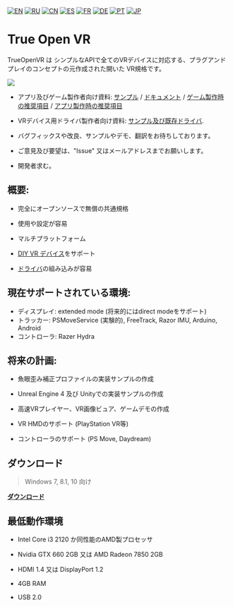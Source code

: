 [![EN](https://user-images.githubusercontent.com/9499881/33184537-7be87e86-d096-11e7-89bb-f3286f752bc6.png)](https://github.com/TrueOpenVR/TrueOpenVR-Core/blob/master/README.md) 
[![RU](https://user-images.githubusercontent.com/9499881/27683795-5b0fbac6-5cd8-11e7-929c-057833e01fb1.png)](https://github.com/TrueOpenVR/TrueOpenVR-Core/blob/master/README.RU.md) 
[![CN](https://user-images.githubusercontent.com/9499881/31012373-978ce414-a522-11e7-9936-387b1c530e2f.png)](https://github.com/TrueOpenVR/TrueOpenVR-Core/blob/master/README.CN.md) 
[![ES](https://user-images.githubusercontent.com/9499881/31012379-9d8f7764-a522-11e7-8bf4-739077369e8b.png)](https://github.com/TrueOpenVR/TrueOpenVR-Core/blob/master/README.ES.md) 
[![FR](https://user-images.githubusercontent.com/9499881/31012387-a7b4aaac-a522-11e7-8485-36ce58dc2d4a.png)](https://github.com/TrueOpenVR/TrueOpenVR-Core/blob/master/README.FR.md) 
[![DE](https://user-images.githubusercontent.com/9499881/31012392-ac051326-a522-11e7-9c8c-2186ddf553d0.png)](https://github.com/TrueOpenVR/TrueOpenVR-Core/blob/master/README.DE.md) 
[![PT](https://user-images.githubusercontent.com/9499881/31012384-a1d1b544-a522-11e7-8a13-3cb53450d55c.png)](https://github.com/TrueOpenVR/TrueOpenVR-Core/blob/master/README.PT.md)
[![JP](https://user-images.githubusercontent.com/9499881/45507863-48e09f00-b7a4-11e8-9750-f5778e187ad6.png)](https://github.com/TrueOpenVR/TrueOpenVR-Core/blob/master/README.JP.md)
# True Open VR
TrueOpenVR は シンプルなAPIで全てのVRデバイスに対応する、プラグアンドプレイのコンセプトの元作成された開いた VR規格です。

![](https://user-images.githubusercontent.com/9499881/45684255-cd417200-bb56-11e8-9ffb-3451e93e27a8.png)

- アプリ及びゲーム製作者向け資料: [サンプル](https://github.com/TrueOpenVR/TrueOpenVR-Samples) /  [ドキュメント](https://github.com/TrueOpenVR/TrueOpenVR-Core/blob/master/Docs/README.JP.md) / [ゲーム製作時の推奨項目](https://github.com/TrueOpenVR/TrueOpenVR-Core/blob/master/Docs/JP/Recommendations/Games.md) /  [アプリ製作時の推奨項目](https://github.com/TrueOpenVR/TrueOpenVR-Core/blob/master/Docs/JP/Recommendations/Apps.md)

- VRデバイス用ドライバ製作者向け資料: [サンプル及び既存ドライバ](https://github.com/TrueOpenVR/TrueOpenVR-Drivers).

- バグフィックスや改良、サンプルやデモ、翻訳をお待ちしております。

- ご意見及び要望は、"Issue" 又はメールアドレスまでお願いします。

- 開発者求む。

## 概要:
- 完全にオープンソースで無償の共通規格

- 使用や設定が容易

- マルチプラットフォーム

- [DIY VR デバイス](https://github.com/TrueOpenVR/TrueOpenVR-DIY)をサポート

- [ドライバ](https://github.com/TrueOpenVR/TrueOpenVR-Drivers)の組み込みが容易

## 現在サポートされている環境:
- ディスプレイ: extended mode (将来的にはdirect modeをサポート)
- トラッカー: PSMoveService (実験的), FreeTrack, Razor IMU, Arduino, Android
- コントローラ: Razer Hydra

## 将来の計画:
- 魚眼歪み補正プロファイルの実装サンプルの作成

- Unreal Engine 4 及び Unityでの実装サンプルの作成

- 高速VRプレイヤー、VR画像ビュア、ゲームデモの作成

- VR HMDのサポート (PlayStation VR等)

- コントローラのサポート (PS Move, Daydream) 

## ダウンロード
>Windows 7, 8.1, 10 向け

**[ダウンロード](https://github.com/TrueOpenVR/TrueOpenVR-Core/releases)**

## 最低動作環境
* Intel Core i3 2120 か同性能のAMD製プロセッサ

* Nvidia GTX 660 2GB 又は AMD Radeon 7850 2GB

* HDMI 1.4 又は DisplayPort 1.2

* 4GB RAM

* USB 2.0

